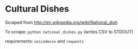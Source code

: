 # Cultural Dishes

Scraped from http://en.wikipedia.org/wiki/National_dish

To scrape: `python national_dishes.py` (writes CSV to STDOUT)

requirements: `unicodecsv` and `requests`
